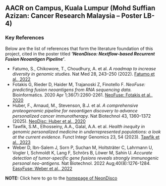 ## AACR on Campus, Kuala Lumpur (Mohd Suffian Azizan: Cancer Research Malaysia – Poster LB-4)

### Key References

Below are the list of references that form the literature foundation of this project, cited in the poster titled ***'NeonDisco: Nextflow-based Recurrent Fusion Neoantigen Pipeline'***.

* Fatumo, S., Chikowore, T., Choudhury, A. et al. *A roadmap to increase diversity in genomic studies.* Nat Med 28, 243–250 (2022). [Fatumo et al., 2022](https://doi.org/10.1038/s41591-021-01672-4)
* Fotakis G, Rieder D, Haider M, Trajanoski Z, Finotello F. *NeoFuse: predicting fusion neoantigens from RNA sequencing data.* Bioinformatics. 2020 Apr 1;36(7):2260-2261. [NeoFuse: Fotakis et al., 2020](https://10.1093/bioinformatics/btz879)
* Huber, F., Arnaud, M., Stevenson, B.J. et al. *A comprehensive proteogenomic pipeline for neoantigen discovery to advance personalized cancer immunotherapy.* Nat Biotechnol 43, 1360–1372 (2025). [NeoDisc: Huber et al., 2020](https://doi.org/10.1038/s41587-024-02420-y)
* Tawfik, S.M., Elhosseiny, A.A., Galal, A.A. et al. *Health inequity in genomic personalized medicine in underrepresented populations: a look at the current evidence*. Funct Integr Genomics 23, 54 (2023). [Tawfik et al., 2023](https://doi.org/10.1007/s10142-023-00979-4)
* Weber D, Ibn-Salem J, Sorn P, Suchan M, Holtsträter C, Lahrmann U, Vogler I, Schmoldt K, Lang F, Schrörs B, Löwer M, Sahin U. *Accurate detection of tumor-specific gene fusions reveals strongly immunogenic personal neo-antigens.* Nat Biotechnol. 2022 Aug;40(8):1276-1284. [EasyFuse: Weber et al., 2022](https://doi.org/10.1038/s41587-022-01247-9)


**NOTE:** Click here to go to the [homepage of NeonDisco](https://github.com/cancer-research-malaysia/NeonDisco)
